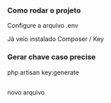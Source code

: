 ### Como rodar o projeto
Configure a arquivo .env

Já veio instalado Composer / Key

### Gerar chave caso precise

php artisan key:generate

##
 novo arquivo
